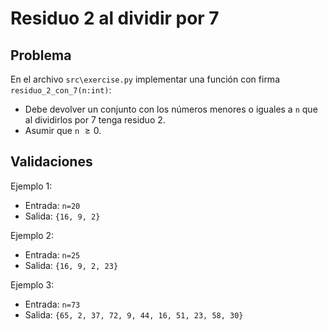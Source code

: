 Residuo 2 al dividir por 7
================================================

Problema
--------

En el archivo `src\exercise.py` implementar una función con firma `residuo_2_con_7(n:int)`:

* Debe devolver un conjunto con los números menores o iguales a `n` que al dividirlos por 7 tenga residuo 2.
* Asumir que `n` $\geq 0$.

Validaciones
------------

Ejemplo 1:
* Entrada: `n=20`
* Salida: `{16, 9, 2}`

Ejemplo 2:
* Entrada: `n=25`
* Salida: `{16, 9, 2, 23}`

Ejemplo 3:
* Entrada: `n=73`
* Salida: `{65, 2, 37, 72, 9, 44, 16, 51, 23, 58, 30}`